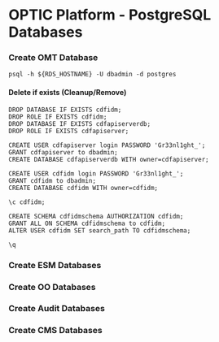 # OPTIC Platform - PostgreSQL Databases

### Create OMT Database
```
psql -h ${RDS_HOSTNAME} -U dbadmin -d postgres
```
#### Delete if exists (Cleanup/Remove)
```
DROP DATABASE IF EXISTS cdfidm;
DROP ROLE IF EXISTS cdfidm;
DROP DATABASE IF EXISTS cdfapiserverdb;
DROP ROLE IF EXISTS cdfapiserver;
```
```
CREATE USER cdfapiserver login PASSWORD 'Gr33nl1ght_'; 
GRANT cdfapiserver to dbadmin; 
CREATE DATABASE cdfapiserverdb WITH owner=cdfapiserver;
```
```
CREATE USER cdfidm login PASSWORD 'Gr33nl1ght_'; 
GRANT cdfidm to dbadmin; 
CREATE DATABASE cdfidm WITH owner=cdfidm;
```
```
\c cdfidm; 
```
```
CREATE SCHEMA cdfidmschema AUTHORIZATION cdfidm; 
GRANT ALL ON SCHEMA cdfidmschema to cdfidm; 
ALTER USER cdfidm SET search_path TO cdfidmschema;
```
```
\q
```


### Create ESM Databases



### Create OO Databases



### Create Audit Databases



### Create CMS Databases
